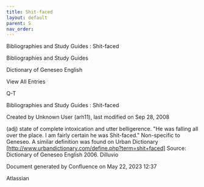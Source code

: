 ```yaml
---
title: Shit-faced
layout: default
parent: S
nav_order:
---
```


Bibliographies and Study Guides : Shit-faced

Bibliographies and Study Guides

Dictionary of Geneseo English

View All Entries

Q-T

Bibliographies and Study Guides : Shit-faced

Created by  Unknown User (arh11), last modified on Sep 28, 2008

(adj) state of complete intoxication and utter belligerence. &quot;He was falling all over the place. I am fairly certain he was Shit-faced.&quot; Non-specific to Geneseo. A similar definition was found on Urban Dictionary [http://www.urbandictionary.com/define.php?term=shit+faced] Source: Dictionary of Geneseo English 2006. Dilluvio

Document generated by Confluence on May 22, 2023 12:37

Atlassian
